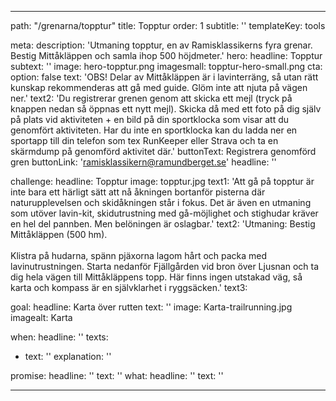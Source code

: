---

path: "/grenarna/topptur"
title: Topptur
order: 1
subtitle: ''
templateKey: tools

meta: 
  description: 'Utmaning topptur, en av Ramisklassikerns fyra grenar. Bestig Mittåkläppen och samla ihop 500 höjdmeter.'
hero:
  headline: Topptur
  subtext: ''
  image: hero-topptur.png
  imagesmall: topptur-hero-small.png
  cta:
    option: false
    text: 'OBS! Delar av Mittåkläppen är i lavinterräng, så utan rätt kunskap rekommenderas att gå med guide. Glöm inte att njuta på vägen ner.'
    text2: 'Du registrerar grenen genom att skicka ett mejl (tryck på knappen nedan så öppnas ett nytt mejl). Skicka då med ett foto på dig själv på plats vid aktiviteten + en bild på din sportklocka som visar att du genomfört aktiviteten. Har du inte en sportklocka kan du ladda ner en sportapp till din telefon som tex RunKeeper eller Strava och ta en skärmdump på genomförd aktivitet där.' 
    buttonText: Registrera genomförd gren
    buttonLink: 'ramisklassikern@ramundberget.se'
    headline: ''

challenge:
  headline: Topp&shy;tur
  image: topptur.jpg
  text1: 'Att gå på topptur är inte bara ett härligt sätt att nå åkningen bortanför pisterna där naturupplevelsen och skidåkningen står i fokus. Det är även en utmaning som utöver lavin-kit, skidutrustning med gå-möjlighet och stighudar kräver en hel del pannben. Men belöningen är oslagbar.' 
  text2: 'Utmaning: Bestig Mittåkläppen (500 hm).<br><br>Klistra på hudarna, spänn pjäxorna lagom hårt och packa med lavinutrustningen. Starta nedanför Fjällgården vid bron över Ljusnan och ta dig hela vägen till Mittåkläppens topp. Här finns ingen utstakad väg, så karta och kompass är en självklarhet i ryggsäcken.'
  text3:

goal:
  headline: Karta över rutten
  text: '' 
  image: Karta-trailrunning.jpg
  imagealt: Karta

when:
  headline: ''
  texts:
  - text: ''
    explanation: ''

 
promise:
  headline: ''
  text: ''
what:
  headline: ''
  text: ''

---